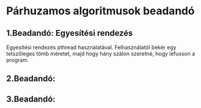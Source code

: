 # Párhuzamos algoritmusok beadandó

## 1.Beadandó: Egyesítési rendezés

Egyesítési rendezés pthread használatával. Felhasználatól bekér egy tetszőleges tömb méretet, majd hogy hány szálon szeretné, hogy lefusson a program.

## 2.Beadandó:



## 3.Beadandó:



